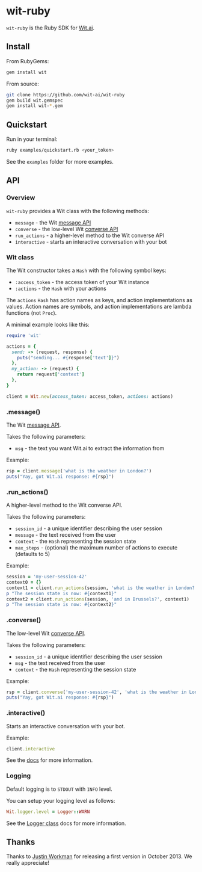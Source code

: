# wit-ruby

`wit-ruby` is the Ruby SDK for [Wit.ai](http://wit.ai).

## Install

From RubyGems:
```bash
gem install wit
```

From source:
```bash
git clone https://github.com/wit-ai/wit-ruby
gem build wit.gemspec
gem install wit-*.gem
```

## Quickstart

Run in your terminal:

```bash
ruby examples/quickstart.rb <your_token>
```

See the `examples` folder for more examples.

## API

### Overview

`wit-ruby` provides a Wit class with the following methods:
* `message` - the Wit [message API](https://wit.ai/docs/http/20160330#get-intent-via-text-link)
* `converse` - the low-level Wit [converse API](https://wit.ai/docs/http/20160330#converse-link)
* `run_actions` - a higher-level method to the Wit converse API
* `interactive` - starts an interactive conversation with your bot

### Wit class

The Wit constructor takes a `Hash` with the following symbol keys:
* `:access_token` - the access token of your Wit instance
* `:actions` - the `Hash` with your actions

The `actions` `Hash` has action names as keys, and action implementations as values.
Action names are symbols, and action implementations are lambda functions (not `Proc`).

A minimal example looks like this:
```ruby
require 'wit'

actions = {
  send: -> (request, response) {
    puts("sending... #{response['text']}")
  },
  my_action: -> (request) {
    return request['context']
  },
}

client = Wit.new(access_token: access_token, actions: actions)
```

### .message()

The Wit [message API](https://wit.ai/docs/http/20160330#get-intent-via-text-link).

Takes the following parameters:
* `msg` - the text you want Wit.ai to extract the information from

Example:
```ruby
rsp = client.message('what is the weather in London?')
puts("Yay, got Wit.ai response: #{rsp}")
```

### .run_actions()

A higher-level method to the Wit converse API.

Takes the following parameters:
* `session_id` - a unique identifier describing the user session
* `message` - the text received from the user
* `context` - the `Hash` representing the session state
* `max_steps` - (optional) the maximum number of actions to execute (defaults to 5)

Example:
```ruby
session = 'my-user-session-42'
context0 = {}
context1 = client.run_actions(session, 'what is the weather in London?', context0)
p "The session state is now: #{context1}"
context2 = client.run_actions(session, 'and in Brussels?', context1)
p "The session state is now: #{context2}"
```

### .converse()

The low-level Wit [converse API](https://wit.ai/docs/http/20160330#converse-link).

Takes the following parameters:
* `session_id` - a unique identifier describing the user session
* `msg` - the text received from the user
* `context` - the `Hash` representing the session state

Example:
```ruby
rsp = client.converse('my-user-session-42', 'what is the weather in London?', {})
puts("Yay, got Wit.ai response: #{rsp}")
```

### .interactive()

Starts an interactive conversation with your bot.

Example:
```ruby
client.interactive
```

See the [docs](https://wit.ai/docs) for more information.

### Logging

Default logging is to `STDOUT` with `INFO` level.

You can setup your logging level as follows:
```ruby
Wit.logger.level = Logger::WARN
```
See the [Logger class](http://ruby-doc.org/stdlib-2.1.0/libdoc/logger/rdoc/Logger.html) docs for more information.

## Thanks

Thanks to [Justin Workman](http://github.com/xtagon) for releasing a first version in October 2013. We really appreciate!
